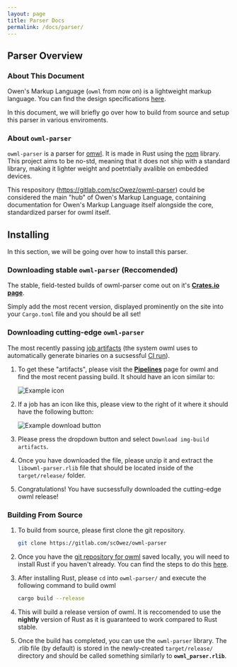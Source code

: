 ```yaml
---
layout: page
title: Parser Docs
permalink: /docs/parser/
---
```

## Parser Overview

### About This Document

Owen's Markup Language (`owml` from now on) is a lightweight markup language. You can find the design specifications [here](language-spec.md).

In this document, we will briefly go over how to build from source and setup this parser in various enviroments.

### About `owml-parser`

`owml-parser` is a parser for [omwl](language-spec.md). It is made in Rust using the [nom](https://docs.rs/nom/5.0.0/nom/) library. This project aims to be no-std, meaning that it does not ship with a standard library, making it lighter weight and poetntially avalible on embedded devices.

This respository (<https://gitlab.com/scOwez/owml-parser>) could be considered the main "hub" of Owen's Markup Language, containing documentation for Owen's Markup Language itself alongside the core, standardized parser for owml itself.

## Installing

In this section, we will be going over how to install this parser.

### Downloading stable `owml-parser` **(Reccomended)**

The stable, field-tested builds of owml-parser come out on it's **[Crates.io page](https://crates.io/crates/owml-parser)**.

Simply add the most recent version, displayed prominently on the site into your `Cargo.toml` file and you should be all set!

### Downloading cutting-edge `owml-parser`

The most recently passing [job artifacts](https://docs.gitlab.com/ee/user/project/pipelines/job_artifacts.html) (the system owml uses to automatically generate binaries on a sucsessful [CI run](https://docs.gitlab.com/ee/ci/)).

1. To get these "artifacts", please visit the **[Pipelines](https://gitlab.com/scOwez/owml-parser/pipelines)** page for owml and find the most recent passing build. It should have an icon similar to:

    ![Example icon](https://i.imgur.com/o7kw9J8.png)

2. If a job has an icon like this, please view to the right of it where it should have the following button:

    ![Example download button](https://i.imgur.com/C50nhJ0.png)

3. Please press the dropdown button and select `Download img-build artifacts`.

4. Once you have downloaded the file, please unzip it and extract the `libowml-parser.rlib` file that should be located inside of the `target/release/` folder.

5. Congratulations! You have sucsessfully downloaded the cutting-edge owml release!

### Building From Source

1. To build from source, please first clone the git repository.

    ```bash
    git clone https://gitlab.com/scOwez/owml-parser
    ```

2. Once you have the [git repository for owml](https://gitlab.com/scOwez/owml-parser/) saved locally, you will need to install Rust if you haven't already. You can find the steps to do this [here](https://www.rust-lang.org/tools/install/).

3. After installing Rust, please `cd` into `owml-parser/` and execute the following command to build owml

    ```bash
    cargo build --release
    ```

4. This will build a release version of owml. It is reccomended to use the **nightly** version of Rust as it is guaranteed to work compared to Rust stable.

5. Once the build has completed, you can use the `owml-parser` library. The .rlib file (by default) is stored in the newly-created `target/release/` directory and should be called something similarly to **`owml_parser.rlib`**.
